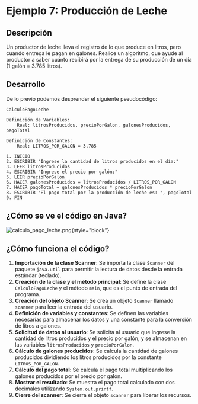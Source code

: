 # Ejemplo 7: Producción de Leche

## Descripción

Un productor de leche lleva el registro de lo que produce en litros, pero cuando entrega le pagan en galones. Realice un
algoritmo, que ayude al productor a saber cuánto recibirá por la entrega de su producción de un día (1 galón = 3.785
litros).

## Desarrollo

De lo previo podemos desprender el siguiente pseudocódigo:

```
CalculoPagoLeche

Definición de Variables:
    Real: litrosProducidos, precioPorGalon, galonesProducidos, pagoTotal

Definición de Constantes:
    Real: LITROS_POR_GALON = 3.785

1. INICIO
2. ESCRIBIR "Ingrese la cantidad de litros producidos en el día:"
3. LEER litrosProducidos
4. ESCRIBIR "Ingrese el precio por galón:"
5. LEER precioPorGalon
6. HACER galonesProducidos = litrosProducidos / LITROS_POR_GALON
7. HACER pagoTotal = galonesProducidos * precioPorGalon
8. ESCRIBIR "El pago total por la producción de leche es: ", pagoTotal
9. FIN
```

## ¿Cómo se ve el código en Java?

![calculo_pago_leche.png](calculo_pago_leche.png){style="block"}

## ¿Cómo funciona el código?

1. **Importación de la clase Scanner**: Se importa la clase `Scanner` del paquete `java.util` para permitir la lectura
   de
   datos desde la entrada estándar (teclado).
2. **Creación de la clase y el método principal**: Se define la clase `CalculoPagoLeche` y el método `main`, que es el
   punto de
   entrada del programa.
3. **Creación del objeto Scanner**: Se crea un objeto `Scanner` llamado `scanner` para leer la entrada del usuario.
4. **Definición de variables y constantes**: Se definen las variables necesarias para almacenar los datos y una
   constante para la conversión
   de litros a galones.
5. **Solicitud de datos al usuario**: Se solicita al usuario que ingrese la cantidad de litros producidos y el precio
   por galón, y se almacenan en las variables `litrosProducidos` y `precioPorGalon`.
6. **Cálculo de galones producidos**: Se calcula la cantidad de galones producidos dividiendo los litros producidos por
   la constante `LITROS_POR_GALON`.
7. **Cálculo del pago total**: Se calcula el pago total multiplicando los galones producidos por el precio por galón.
8. **Mostrar el resultado**: Se muestra el pago total calculado con dos decimales utilizando `System.out.printf`.
9. **Cierre del scanner**: Se cierra el objeto `scanner` para liberar los recursos.